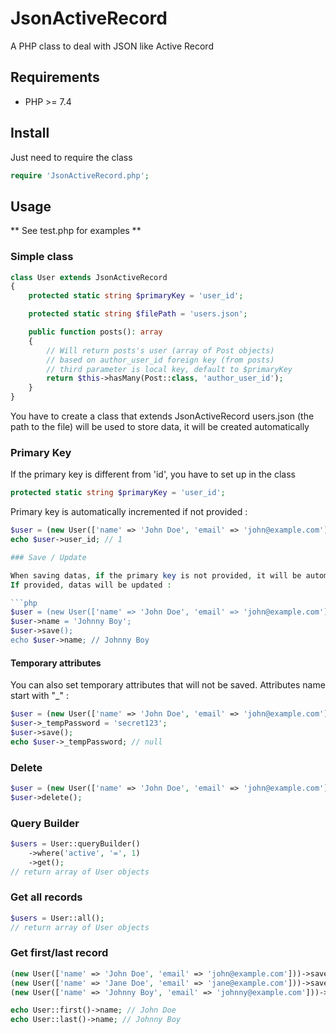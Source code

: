 # JsonActiveRecord
A PHP class to deal with JSON like Active Record

## Requirements

- PHP >= 7.4

## Install

Just need to require the class

```php
require 'JsonActiveRecord.php';
```

## Usage

** See test.php for examples **

### Simple class

```php
class User extends JsonActiveRecord
{
    protected static string $primaryKey = 'user_id';

    protected static string $filePath = 'users.json';

    public function posts(): array
    {
        // Will return posts's user (array of Post objects)
        // based on author_user_id foreign key (from posts)
        // third parameter is local key, default to $primaryKey
        return $this->hasMany(Post::class, 'author_user_id');
    }
}
```

You have to create a class that extends JsonActiveRecord
users.json (the path to the file) will be used to store data, it will be created automatically

### Primary Key

If the primary key is different from 'id', you have to set up in the class
```php
protected static string $primaryKey = 'user_id';
```

Primary key is automatically incremented if not provided :

```php
$user = (new User(['name' => 'John Doe', 'email' => 'john@example.com']))->save();
echo $user->user_id; // 1

### Save / Update

When saving datas, if the primary key is not provided, it will be automatically generated
If provided, datas will be updated :

```php
$user = (new User(['name' => 'John Doe', 'email' => 'john@example.com']))->save();
$user->name = 'Johnny Boy';
$user->save();
echo $user->name; // Johnny Boy
```

#### Temporary attributes

You can also set temporary attributes that will not be saved. Attributes name start with "_" :

```php
$user = (new User(['name' => 'John Doe', 'email' => 'john@example.com']))->save();
$user->_tempPassword = 'secret123';
$user->save();
echo $user->_tempPassword; // null
```

### Delete

```php
$user = (new User(['name' => 'John Doe', 'email' => 'john@example.com']))->save();
$user->delete();
```

### Query Builder

```php
$users = User::queryBuilder()
    ->where('active', '=', 1)
    ->get();
// return array of User objects
```

### Get all records

```php
$users = User::all();
// return array of User objects
```

### Get first/last record

```php
(new User(['name' => 'John Doe', 'email' => 'john@example.com']))->save();
(new User(['name' => 'Jane Doe', 'email' => 'jane@example.com']))->save();
(new User(['name' => 'Johnny Boy', 'email' => 'johnny@example.com']))->save();

echo User::first()->name; // John Doe
echo User::last()->name; // Johnny Boy
```
